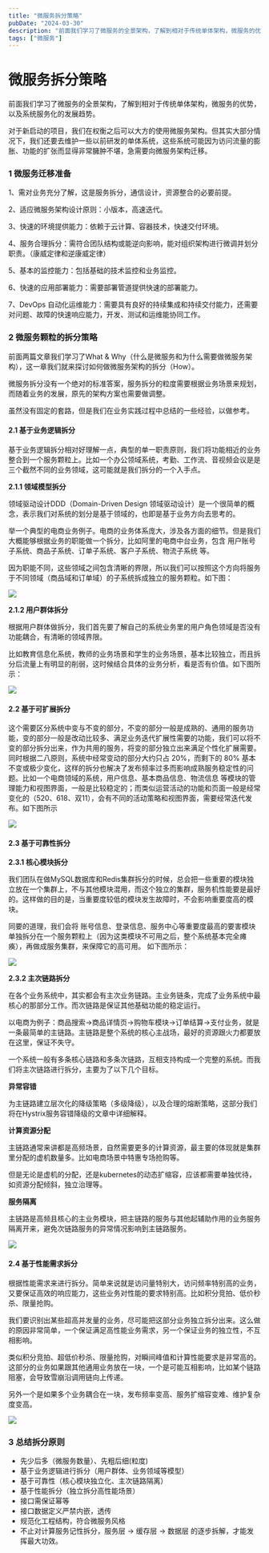 ```yaml
---
title: "微服务拆分策略"
pubDate: "2024-03-30"
description: "前面我们学习了微服务的全景架构，了解到相对于传统单体架构，微服务的优势，以及系统服务化的发展趋势。 对于新启动的项目，我们在权衡之后可以大方的使用微服务架构。但其实大部分情况下，我们还要去维护一些以前研发的单体系统，这些系统可能因为访问流量的膨胀、功能的扩张而显得非常臃肿不堪，急需要向微服务架构迁移..."
tags: ["微服务"]
---
```


# 微服务拆分策略

前面我们学习了微服务的全景架构，了解到相对于传统单体架构，微服务的优势，以及系统服务化的发展趋势。

对于新启动的项目，我们在权衡之后可以大方的使用微服务架构。但其实大部分情况下，我们还要去维护一些以前研发的单体系统，这些系统可能因为访问流量的膨胀、功能的扩张而显得非常臃肿不堪，急需要向微服务架构迁移。

### 1 微服务迁移准备  <a href="#scroller-1" id="scroller-1"></a>

1、需对业务充分了解，这是服务拆分，通信设计，资源整合的必要前提。

2、适应微服务架构设计原则：小版本，高速迭代。

3、快速的环境提供能力：依赖于云计算、容器技术，快速交付环境。

4、服务合理拆分：需符合团队结构或能逆向影响，能对组织架构进行微调并划分职责。（康威定律和逆康威定律）

5、基本的监控能力：包括基础的技术监控和业务监控。

6、快速的应用部署能力：需要部署管道提供快速的部署能力。

7、DevOps 自动化运维能力：需要具有良好的持续集成和持续交付能力，还需要对问题、故障的快速响应能力，开发、测试和运维能协同工作。

### 2 微服务颗粒的拆分策略 <a href="#scroller-2" id="scroller-2"></a>

前面两篇文章我们学习了What & Why（什么是微服务和为什么需要做微服务架构），这一章我们就来探讨如何做微服务架构的拆分（How）。

微服务拆分没有一个绝对的标准答案，服务拆分的粒度需要根据业务场景来规划，而随着业务的发展，原先的架构方案也需要做调整。

虽然没有固定的套路，但是我们在业务实践过程中总结的一些经验，以做参考。

#### 2.1 基于业务逻辑拆分 <a href="#scroller-3" id="scroller-3"></a>

基于业务逻辑拆分相对好理解一点，典型的单一职责原则，我们将功能相近的业务整合到一个服务颗粒上。比如一个办公领域系统，考勤、工作流、音视频会议是是三个截然不同的业务领域，这可能就是我们拆分的一个入手点。

**2.1.1 领域模型拆分**

领域驱动设计DDD（Domain-Driven Design 领域驱动设计）是一个很简单的概念，表示我们对系统的划分是基于领域的，也即是基于业务方向去思考的。

举一个典型的电商业务例子。电商的业务体系庞大，涉及各方面的细节。但是我们大概能够根据业务的职能做一个拆分，比如阿里的电商中台业务，包含 用户账号子系统、商品子系统、订单子系统、客户子系统、物流子系统 等。

因为职能不同，这些领域之间包含清晰的界限，所以我们可以按照这个方向将服务于不同领域（商品域和订单域）的子系统拆成独立的服务颗粒。如下图：

![](/images/books/image_47.png)

**2.1.2 用户群体拆分**

根据用户群体做拆分，我们首先要了解自己的系统业务里的用户角色领域是否没有功能耦合，有清晰的领域界限。

比如教育信息化系统，教师的业务场景和学生的业务场景，基本比较独立，而且拆分后流量上有明显的削弱，这时候结合具体的业务分析，看是否有价值。如下图所示：

![](/images/books/image_40.png)

#### 2.2 基于可扩展拆分  <a href="#scroller-6" id="scroller-6"></a>

这个需要区分系统中变与不变的部分，不变的部分一般是成熟的、通用的服务功能，变的部分一般是改动比较多、满足业务迭代扩展性需要的功能，我们可以将不变的部分拆分出来，作为共用的服务，将变的部分独立出来满足个性化扩展需要。同时根据二八原则，系统中经常变动的部分大约只占 20%，而剩下的 80% 基本不变或极少变化，这样的拆分也解决了发布频率过多而影响成熟服务稳定性的问题。比如一个电商领域的系统，用户信息、基本商品信息、物流信息 等模块的管理能力和视图界面，一般是比较稳定的；而类似运营活动的功能和页面一般是经常变化的（520、618、双11），会有不同的活动策略和视图界面，需要经常迭代发布。如下图所示


![](/images/books/image_24_1.png)

#### 2.3 基于可靠性拆分 <a href="#scroller-7" id="scroller-7"></a>

**2.3.1 核心模块拆分**

我们团队在做MySQL数据库和Redis集群拆分的时候，总会把一些重要的模块独立放在一个集群上，不与其他模块混用，而这个独立的集群，服务机性能要是最好的。这样做的目的是，当重要度较低的模块发生故障时，不会影响重要度高的模块。

同要的道理，我们会将  账号信息、登录信息、服务中心等重要度最高的要害模块单独拆分在一个服务颗粒上（因为这类模块不可用之后，整个系统基本完全瘫痪），再做成服务集群，来保障它的高可用。 如下图所示：

![](/images/books/image_49.png)

**2.3.2 主次链路拆分**

在各个业务系统中，其实都会有主次业务链路。主业务链条，完成了业务系统中最核心的那部分工作。而次链路是保证其他基础功能的稳定运行。

以电商为例子：商品搜索->商品详情页->购物车模块->订单结算->支付业务，就是一条最简单的主链路。主链路是整个系统的核心主战场，最好的资源跟火力都要放在这里，保证不失守。

一个系统一般有多条核心链路和多条次链路，互相支持构成一个完整的系统。而我们将主次链路进行拆分，主要为了以下几个目标。

**异常容错**

为主链路建立层次化的降级策略（多级降级），以及合理的熔断策略，这部分我们将在Hystrix服务容错降级的文章中详细解释。

**计算资源分配**

主链路通常来讲都是高频场景，自然需要更多的计算资源，最主要的体现就是集群里分配的虚机数量多。比如电商场景中特惠专场抢购等。

但是无论是虚机的分配，还是kubernetes的动态扩缩容，应该都需要单独优待，如资源分配倾斜，独立治理等。

**服务隔离**

主链路是高频且核心的主业务模块，把主链路的服务与其他起辅助作用的业务服务隔离开来，避免次链路服务的异常情况影响到主链路服务。

![](/images/books/image_19_1.png)

#### 2.4 基于性能需求拆分 <a href="#scroller-10" id="scroller-10"></a>

根据性能需求来进行拆分。简单来说就是访问量特别大，访问频率特别高的业务，又要保证高效的响应能力，这些业务对性能的要求特别高。比如积分竞拍、低价秒杀、限量抢购。

我们要识别出某些超高并发量的业务，尽可能把这部分业务独立拆分出来。这么做的原因非常简单，一个保证满足高性能业务需求，另一个保证业务的独立性，不互相影响。

类似积分竞拍、超低价秒杀、限量抢购，对瞬间峰值和计算性能要求是非常高的。这部分的业务如果跟其他通用业务放在一块，一个是可能互相影响，比如某个链路阻塞，会导致雪崩沿调用链向上传递。

另外一个是如果多个业务耦合在一块，发布频率变高、服务扩缩容变难、维护复杂度变高。

![](/images/books/image_27.png)

### 3 总结拆分原则 <a href="#scroller-11" id="scroller-11"></a>

* 先少后多（微服务数量）、先粗后细(粒度)
* 基于业务逻辑进行拆分（用户群体、业务领域等模型）
* 基于可靠性（核心模块独立化、主次链路隔离）
* 基于性能拆分（独立拆分高性能场景）
* 接口需保证幂等
* 接口数据定义严禁内嵌，透传
* 规范化工程结构，符合微服务风格
* 不止对计算服务记性拆分，服务层 -> 缓存层 -> 数据层 的逐步拆解，才能发挥最大功效。

